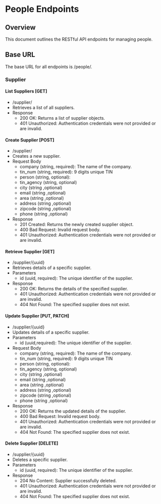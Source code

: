 # People Endpoints
## Overview
This document outlines the RESTful API endpoints for managing people.

## Base URL
The base URL for all endpoints is /people/.


### Supplier
#### List Suppliers [GET]
- /supplier/
- Retrieves a list of all suppliers.
- Response
    - 200 OK: Returns a list of supplier objects.
    - 401 Unauthorized: Authentication credentials were not provided or are invalid.

#### Create Supplier [POST]
- /supplier/
- Creates a new supplier.
- Request Body
    - company (string, required): The name of the company.
    - tin_num (string, required): 9 digits unique TIN 
    - person (string, optional):
    - tin_agency (string, optional)
    - city (string ,optional)
    - email (string ,optional)
    - area (string ,optional)
    - address (string ,optional)
    - zipcode (string ,optional)
    - phone (string ,optional)
- Response
    - 201 Created: Returns the newly created supplier object.
    - 400 Bad Request: Invalid request body.
    - 401 Unauthorized: Authentication credentials were not provided or are invalid.

#### Retrieve Supplier [GET]
- /supplier/{uuid}
- Retrieves details of a specific supplier.
- Parameters
    - id (uuid, required): The unique identifier of the supplier.
- Response
    - 200 OK: Returns the details of the specified supplier.
    - 401 Unauthorized: Authentication credentials were not provided or are invalid.
    - 404 Not Found: The specified supplier does not exist.

#### Update Supplier [PUT, PATCH]
- /supplier/{uuid}
- Updates details of a specific supplier.
- Parameters
    - id (uuid,required): The unique identifier of the supplier.
- Request Body
    - company (string, required): The name of the company.
    - tin_num (string, required): 9 digits unique TIN 
    - person (string, optional):
    - tin_agency (string, optional)
    - city (string ,optional)
    - email (string ,optional)
    - area (string ,optional)
    - address (string ,optional)
    - zipcode (string ,optional)
    - phone (string ,optional)
- Response
    - 200 OK: Returns the updated details of the supplier.
    - 400 Bad Request: Invalid request body.
    - 401 Unauthorized: Authentication credentials were not provided or are invalid.
    - 404 Not Found: The specified supplier does not exist.

#### Delete Supplier [DELETE]
- /supplier/{uuid}
- Deletes a specific supplier.
- Parameters
    - id (uuid, required): The unique identifier of the supplier.
- Response
    - 204 No Content: Supplier successfully deleted.
    - 401 Unauthorized: Authentication credentials were not 
                        provided or are invalid.
    - 404 Not Found: The specified supplier does not exist.